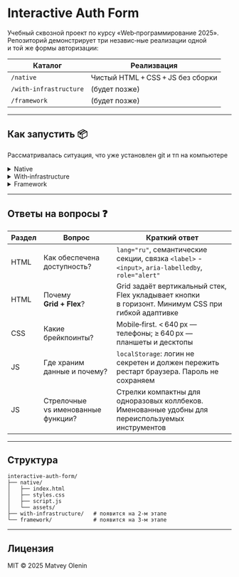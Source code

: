 # Interactive Auth Form

Учебный сквозной проект по курсу «Web‑программирование 2025». Репозиторий демонстрирует три независ‑ные реализации одной и той же формы авторизации:

| Каталог | Реализвация |
|-|-|
| `/native` | Чистый HTML + CSS + JS без сборки |
| `/with-infrastructure` | (будет позже) |
| `/framework` | (будет позже) |

---
## Как запустить 📦

Рассматривалась ситуация, что уже установлен git и тп на компьютере

<details><summary>Native</summary>

```bash
git checkout native
open native/index.html            # macOS
python3 -m http.server -d native  # встроенный сервер
npx live-server native            # если установлен live‑server
```
</details>

<details><summary>With‑infrastructure</summary>

```-
(будет позже)
```
</details>

<details><summary>Framework </summary>

```-
(будет позже)
```
</details>

---
## Ответы на вопросы ❓ 

| Раздел | Вопрос | Краткий ответ |
|-|-|-|
| HTML | Как обеспечена доступность? | `lang="ru"`, семантические секции, связка `<label>` - `<input>`, `aria-labelledby`, `role="alert"` |
| HTML | Почему **Grid + Flex**? | Grid задаёт вертикальный стек, Flex укладывает кнопки в горизонт. Минимум CSS при гибкой адаптивке |
| CSS | Какие брейкпоинты? | Mobile‑first. < 640 px — телефоны; ≥ 640 px — планшеты и десктопы |
| JS | Где храним данные и почему? | `localStorage`: логин не секретен и должен пережить рестарт браузера. Пароль не сохраняем |
| JS | Стрелочные vs именованные функции? | Стрелки компактны для одноразовых коллбеков. Именованные удобны для переиспользуемых инструментов |

---
## Структура

```text
interactive-auth-form/
├── native/
│   ├── index.html
│   ├── styles.css
│   ├── script.js
│   └── assets/
├── with-infrastructure/   # появится на 2‑м этапе
└── framework/             # появится на 3‑м этапе
```

---
## Лицензия

MIT © 2025 Matvey Olenin
